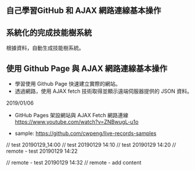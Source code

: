 ## 自己學習GitHub 和 AJAX 網路連線基本操作

## 系統化的完成技能樹系統
根據資料，自動生成技能樹系統。

## 使用 Github Page 與 AJAX 網路連線基本操作
  - 學習使用 Github Page 快速建立實際的網站。
  - 透過網路，使用 AJAX fetch 技術取得並顯示遠端伺服器提供的 JSON 資料。

2019/01/06
- GitHub Pages 架設網站與 AJAX Fetch 網路連線
https://www.youtube.com/watch?v=ZNBwugL-u1o

- sample:
https://github.com/cwpeng/live-records-samples

// test 20190129_14:00
// test 20190129 14:10
// test 20190129 14:20
// remote - test 20190129 14:22

// remote - test 20190129 14:32
// remote - add content
